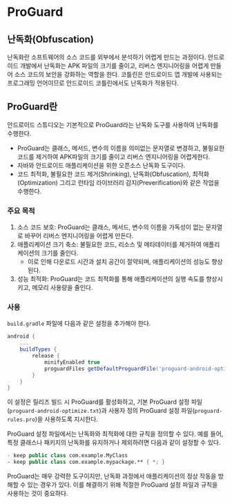 # ProGuard

## 난독화(Obfuscation)

난독화란 소프트웨어의 소스 코드를 외부에서 분석하기 어렵게 만드는 과정이다.
안드로이드 개발에서 난독화는 APK 파일의 크기를 줄이고, 리버스 엔지니어링을 어렵게 만들어 소스 코드의 보안을 강화하는 역할을 한다.
코틀린은 안드로이드 앱 개발에 사용되는 프로그래밍 언어이므로 안드로이드 코틀린에서도 난독화가 적용된다.

## ProGuard란
안드로이드 스튜디오는 기본적으로 ProGuard라는 난독화 도구를 사용하여 난독화를 수행한다.
- ProGuard는 클래스, 메서드, 변수의 이름을 의미없는 문자열로 변경하고, 불필요한 코드를 제거하여 APK파일의 크기를 줄이고 리버스 엔지니어링을 어렵게한다.
- 자바와 안드로이드 애플리케이션을 위한 오픈소스 난독화 도구이다.
- 코드 최적화, 불필요한 코드 제거(Shrinking), 난독화(Obfuscation), 최적화(Optimization) 그리고 런타임 라이브러리 감지(Preverification)와 같은 작업을 수행한다.

### 주요 목적
1. 소스 코드 보호: ProGuard는 클래스, 메서드, 변수의 이름을 가독성이 없는 문자열로 바꾸어 리버스 엔지니어링을 어렵게 만든다.
2. 애플리케이션 크기 축소: 불필요한 코드, 리소스 및 메타데이터를 제거하여 애플리케이션의 크기를 줄인다.
    - 이로 인해 다운로드 시간과 설치 공간이 절약되며, 애플리케이션의 성능도 향상된다.
3. 성능 최적화: ProGuard는 코드 최적화를 통해 애플리케이션의 실행 속도를 향상시키고, 메모리 사용량을 줄인다.

### 사용
`build.gradle` 파일에 다음과 같은 설정을 추가해야 한다.
```groovy
android {
    ...
    buildTypes {
        release {
            minifyEnabled true
            proguardFiles getDefaultProguardFile('proguard-android-optimize.txt'), 'proguard-rules.pro'
        }
    }
}
```

이 설정은 릴리즈 빌드 시 ProGuard를 활성화하고, 기본 ProGuard 설정 파일(`proguard-android-optimize.txt`)과 사용자 정의 ProGuard 설정 파일(`proguard-rules.pro`)을 사용하도록 지시한다.

ProGuard 설정 파일에서는 난독화와 최적화에 대한 규칙을 정의할 수 있다. 예를 들어, 특정 클래스나 패키지의 난독화를 유지하거나 제외하려면 다음과 같이 설정할 수 있다.

```kotlin
- keep public class com.example.MyClass
- keep public class com.example.mypackage.** { *; }
```

ProGuard는 매우 강력한 도구이지만, 난독화 과정에서 애플리케이션의 정상 작동을 방해할 수 있는 경우가 있다.
이를 해결하기 위해 적절한 ProGuard 설정 파일과 규칙을 사용하는 것이 중요하다.